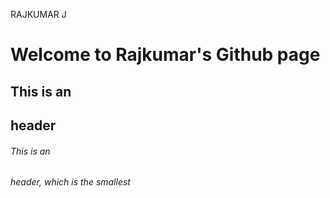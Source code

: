 RAJKUMAR J
# Welcome to Rajkumar's Github page
## This is an <h2> header
###### This is an <h6> header, which is the smallest
